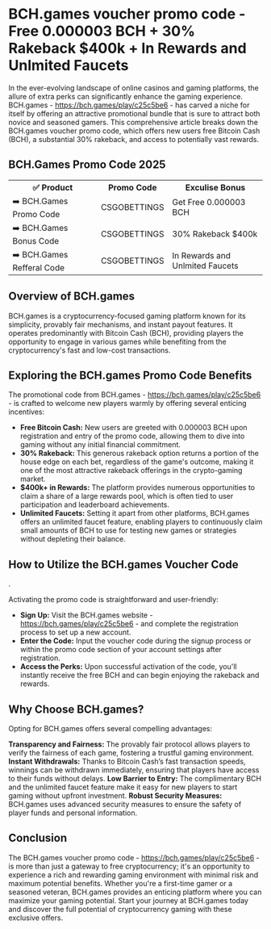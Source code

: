 <h1>BCH.games voucher promo code - Free 0.000003 BCH + 30% Rakeback $400k + In Rewards and Unlmited Faucets</h1>

In the ever-evolving landscape of online casinos and gaming platforms, the allure of extra perks can significantly enhance the gaming experience. BCH.games - https://bch.games/play/c25c5be6 - has carved a niche for itself by offering an attractive promotional bundle that is sure to attract both novice and seasoned gamers. This comprehensive article breaks down the BCH.games voucher promo code, which offers new users free Bitcoin Cash (BCH), a substantial 30% rakeback, and access to potentially vast rewards.

<H2>BCH.Games Promo Code 2025</H2>
 <table>
  <tr>
    <th>✅ Product</th>
    <th>Promo Code</th>
    <th>Exculise Bonus</th>
  </tr>
  <tr>
    <td>➡️ BCH.Games Promo Code</td>
    <td>CSGOBETTINGS</td>
    <td>Get Free 0.000003 BCH</td>
  </tr>
  <tr>
   <td>➡️ BCH.Games Bonus Code</td>
    <td>CSGOBETTINGS</td>
    <td>30% Rakeback $400k</td>
  </tr>
  <tr>
  <td>➡️ BCH.Games Refferal Code</td>
    <td>CSGOBETTINGS</td>
      <td>In Rewards and Unlmited Faucets</td>
  </tr>
</table>

<h2>Overview of BCH.games</h2>

BCH.games is a cryptocurrency-focused gaming platform known for its simplicity, provably fair mechanisms, and instant payout features. It operates predominantly with Bitcoin Cash (BCH), providing players the opportunity to engage in various games while benefiting from the cryptocurrency's fast and low-cost transactions.

<h2>Exploring the BCH.games Promo Code Benefits</h2>

The promotional code from BCH.games - https://bch.games/play/c25c5be6 - is crafted to welcome new players warmly by offering several enticing incentives:

- **Free Bitcoin Cash:** New users are greeted with 0.000003 BCH upon registration and entry of the promo code, allowing them to dive into gaming without any initial financial commitment.
- **30% Rakeback:** This generous rakeback option returns a portion of the house edge on each bet, regardless of the game's outcome, making it one of the most attractive rakeback offerings in the crypto-gaming market.
- **$400k+ in Rewards:** The platform provides numerous opportunities to claim a share of a large rewards pool, which is often tied to user participation and leaderboard achievements.
- **Unlimited Faucets:** Setting it apart from other platforms, BCH.games offers an unlimited faucet feature, enabling players to continuously claim small amounts of BCH to use for testing new games or strategies without depleting their balance.

<h2>How to Utilize the BCH.games Voucher Code</h2>.

Activating the promo code is straightforward and user-friendly:

- **Sign Up:** Visit the BCH.games website - https://bch.games/play/c25c5be6 - and complete the registration process to set up a new account.
- **Enter the Code:** Input the voucher code during the signup process or within the promo code section of your account settings after registration.
- **Access the Perks:** Upon successful activation of the code, you'll instantly receive the free BCH and can begin enjoying the rakeback and rewards.

<h2>Why Choose BCH.games?</h2>

Opting for BCH.games offers several compelling advantages:

**Transparency and Fairness:** The provably fair protocol allows players to verify the fairness of each game, fostering a trustful gaming environment.
**Instant Withdrawals:** Thanks to Bitcoin Cash’s fast transaction speeds, winnings can be withdrawn immediately, ensuring that players have access to their funds without delays.
**Low Barrier to Entry:** The complimentary BCH and the unlimited faucet feature make it easy for new players to start gaming without upfront investment.
**Robust Security Measures:** BCH.games uses advanced security measures to ensure the safety of player funds and personal information.

<h2>Conclusion</h2>

The BCH.games voucher promo code - https://bch.games/play/c25c5be6 - is more than just a gateway to free cryptocurrency; it's an opportunity to experience a rich and rewarding gaming environment with minimal risk and maximum potential benefits. Whether you're a first-time gamer or a seasoned veteran, BCH.games provides an enticing platform where you can maximize your gaming potential. Start your journey at BCH.games today and discover the full potential of cryptocurrency gaming with these exclusive offers.
